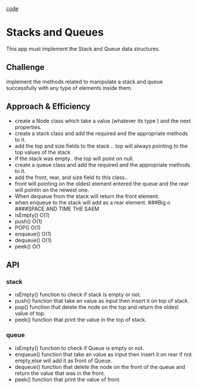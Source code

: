 [code](stack-and-queue/lib/src/main/java/stackAndQueue)
# Stacks and Queues
This app must implement the Stack and Queue data structures.

## Challenge
implement the methods related to manipulate a stack and queue successfully with any type of elements inside them.
## Approach & Efficiency
* create a Node class which take a value (whatever its type ) and the next properties.
* create a stack class and add the required and the appropriate methods to it.
* add the top and size fields to the stack .. top will always pointing to the top values of the stack
* if the stack was empty.. the top will point on null.
* create a queue class and add the required and the appropriate methods to it.
* add the front, rear, and size field to this class..
* front will pointing on the oldest element entered the queue and the rear will pointin on the newest one.
* When dequeue from the stack will return the front element.
* when enqueue to the stack will add as a rear element.
###Big o
####SPACE AND TIME THE SAEM
* isEmpty() O(1)
* push() O(1)
* POP() O(1)
* enqueue() O(1)
* dequeue() O(1)
* peek() O(1

## API
### stack
* isEmpty() function to check if stack is empty or not.
* push() function that take an value as input then insert it on top of stack.
* pop() function that delete the node on the top and return the oldest value of top.
* peek() function that print the value in the top of stack.
### queue
* isEmpty() function to check if Queue is empty or not.
* enqueue() function that take an value as input then insert it on rear if not empty,else will add it as front of Queue.
* dequeue() function that delete the node on the front of the queue and return the value that was in the front.
* peek() function that print the value of front.